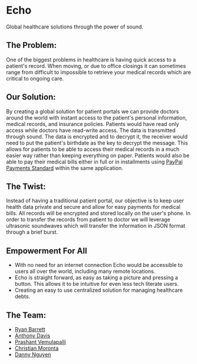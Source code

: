 <h1>Echo</h1>
<p>Global healthcare solutions through the power of sound.</p>
<h2>The Problem:</h2>
<p>One of the biggest problems in healthcare is having quick access to a patient's record. When moving, or due to office closings it can sometimes range from difficult to impossible to retrieve your medical records which are critical to ongoing care.</p>
<h2>Our Solution:</h2>
<p>By creating a global solution for patient portals we can provide doctors around the world with instant access to the patient's personal information, medical records, and insurance policies. Patients would have read only access while doctors have read-write access. The data is transmitted through sound. The data is encrypted and to decrypt it, the receiver would need to put the patient's birthdate as the key to decrypt the message. This allows for patients to be able to access their medical records in a much easier way rather than keeping everything on paper. Patients would also be able to pay their medical bills either in full or in installments using <a href="https://developer.paypal.com/docs/api/payments/v1/" target="_blank">PayPal Payments Standard</a> within the same application.</p>
<h2>The Twist:</h2>
<p>Instead of having a traditional patient portal, our objective is to keep user health data private and secure and allow for easy payments for medical bills. All records will be encrypted and stored locally on the user's phone. In order to transfer the records from patient to doctor we will leverage ultrasonic soundwaves which will transfer the information in JSON format through a brief burst.</p>
<h2>Empowerment For All</h2>
<ul>
    <li>With no need for an internet connection Echo would be accessible to users all over the world, including many remote locations.</li>
    <li>Echo is straight forward, as easy as taking a picture and pressing a button. This allows it to be intuitive for even less tech literate users.</li>
    <li>Creating an easy to use centralized solution for managing healthcare debts.</li>
</ul>
<h2>The Team:</h2>
<ul>
    <li><a href="https://github.com/ryan-barrett">Ryan Barrett</a></li>
    <li><a href="https://github.com/AnthonyDavis2">Anthony Davis</a></li>
    <li><a href="https://github.com/Prashantvemu">Prashant Vemulapalli</a></li>
    <li><a href="https://github.com/Poliphria">Christian Moronta</a></li>
    <li><a href="https://github.com/DanWin94">Danny Nguyen</a></li>
</ul>
